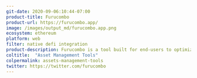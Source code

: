 ```yaml
---
git-date: 2020-09-06:10:44-07:00
product-title: Furucombo
product-url: https://furucombo.app/
image: /images/output_md/furucombo.app.png
ecosystem: ethereum
platform: web
filter: native defi integration
product-description: Furucombo is a tool built for end-users to optimize their DeFi strategy simply by drag and drop.
coltitle:  "Asset Management Tools"
colpermalink: assets-management-tools
twitter: https://twitter.com/furucombo
---
```

